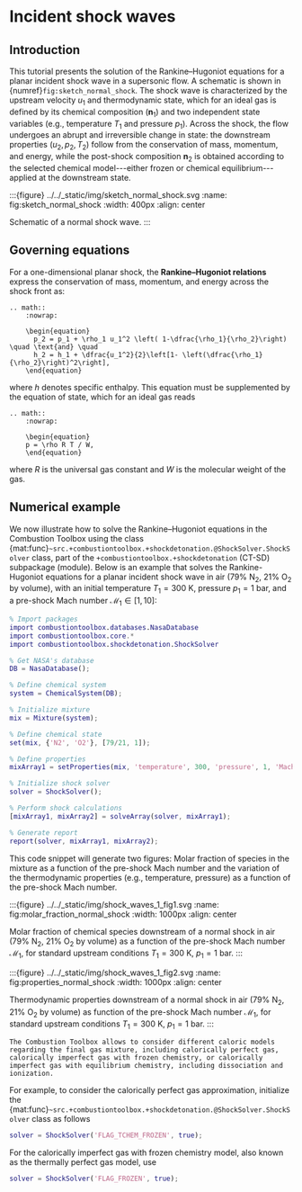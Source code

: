 # Incident shock waves

## Introduction

This tutorial presents the solution of the Rankine–Hugoniot equations for a planar incident shock wave in a supersonic flow. A schematic is shown in {numref}`fig:sketch_normal_shock`. The shock wave is characterized by the upstream velocity $u_1$ and thermodynamic state, which for an ideal gas is defined by its chemical composition ($\boldsymbol{n}_1$) and two independent state variables (e.g., temperature $T_1$ and pressure $p_1$). Across the shock, the flow undergoes an abrupt and irreversible change in state: the downstream properties $(u_2, p_2, T_2)$ follow from the conservation of mass, momentum, and energy, while the post-shock composition $\boldsymbol{n}_2$ is obtained according to the selected chemical model---either frozen or chemical equilibrium---applied at the downstream state.

:::{figure} ../../_static/img/sketch_normal_shock.svg
:name: fig:sketch_normal_shock
:width: 400px
:align: center

Schematic of a normal shock wave.
:::


## Governing equations
For a one-dimensional planar shock, the **Rankine–Hugoniot relations** express the conservation of mass, momentum, and energy across the shock front as:
```{eval-rst}
.. math::
    :nowrap:

    \begin{equation}
      p_2 = p_1 + \rho_1 u_1^2 \left( 1-\dfrac{\rho_1}{\rho_2}\right) \quad \text{and} \quad 
      h_2 = h_1 + \dfrac{u_1^2}{2}\left[1- \left(\dfrac{\rho_1}{\rho_2}\right)^2\right],
    \end{equation}
```
where $h$ denotes specific enthalpy. This equation must be supplemented by the equation of state, which for an ideal gas reads

```{eval-rst}
.. math::
    :nowrap:

    \begin{equation}
    p = \rho R T / W,
    \end{equation}
```
where $R$ is the universal gas constant and $W$ is the molecular weight of the gas.

## Numerical example

We now illustrate how to solve the Rankine–Hugoniot equations in the Combustion Toolbox using the class {mat:func}`~src.+combustiontoolbox.+shockdetonation.@ShockSolver.ShockSolver`  class, part of the `+combustiontoolbox.+shockdetonation` (CT-SD) subpackage (module). Below is an example that solves the Rankine-Hugoniot equations for a planar incident shock wave in air (79% $\text{N}_2$, 21% $\text{O}_2$ by volume), with an initial temperature $T_1 = 300$ K, pressure $p_1 = 1$ bar, and a pre-shock Mach number $\mathcal{M}_1 \in [1, 10]$:

```matlab
% Import packages
import combustiontoolbox.databases.NasaDatabase
import combustiontoolbox.core.*
import combustiontoolbox.shockdetonation.ShockSolver

% Get NASA's database
DB = NasaDatabase();

% Define chemical system
system = ChemicalSystem(DB);

% Initialize mixture
mix = Mixture(system);

% Define chemical state
set(mix, {'N2', 'O2'}, [79/21, 1]);

% Define properties
mixArray1 = setProperties(mix, 'temperature', 300, 'pressure', 1, 'Mach', 1:0.1:10);

% Initialize shock solver
solver = ShockSolver();

% Perform shock calculations
[mixArray1, mixArray2] = solveArray(solver, mixArray1);

% Generate report
report(solver, mixArray1, mixArray2);
```

This code snippet will generate two figures: Molar fraction of species in the mixture as a function of the pre-shock Mach number and the variation of the thermodynamic properties (e.g., temperature, pressure) as a function of the pre-shock Mach number.

:::{figure} ../../_static/img/shock_waves_1_fig1.svg
:name: fig:molar_fraction_normal_shock
:width: 1000px
:align: center

Molar fraction of chemical species downstream of a normal shock in air (79% $\text{N}_2$, 21% $\text{O}_2$ by volume) as a function of the pre-shock Mach number $\mathcal{M}_1$, for standard upstream conditions $T_1 = 300$ K, $p_1 = 1$ bar.
:::

:::{figure} ../../_static/img/shock_waves_1_fig2.svg
:name: fig:properties_normal_shock
:width: 1000px
:align: center

Thermodynamic properties downstream of a normal shock in air (79% $\text{N}_2$, 21% $\text{O}_2$ by volume) as function of the pre-shock Mach number $\mathcal{M}_1$, for standard upstream conditions $T_1 = 300$ K, $p_1 = 1$ bar.
:::

````{tip}
The Combustion Toolbox allows to consider different caloric models regarding the final gas mixture, including calorically perfect gas, calorically imperfect gas with frozen chemistry, or calorically imperfect gas with equilibrium chemistry, including dissociation and ionization. 
````

For example, to consider the calorically perfect gas approximation, initialize the {mat:func}`~src.+combustiontoolbox.+shockdetonation.@ShockSolver.ShockSolver` class as follows

```matlab
solver = ShockSolver('FLAG_TCHEM_FROZEN', true);
````

For the calorically imperfect gas with frozen chemistry model, also known as the thermally perfect gas model, use

```matlab
solver = ShockSolver('FLAG_FROZEN', true);
````